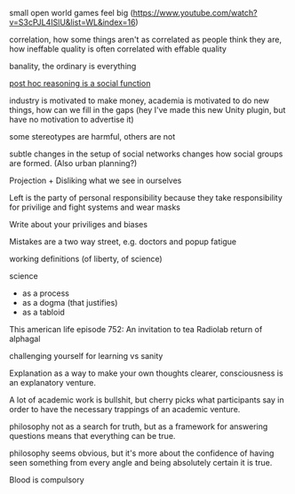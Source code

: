 small open world games feel big
(https://www.youtube.com/watch?v=S3cPJL4ISlU&list=WL&index=16)

correlation, how some things aren't as correlated as people think they are, how ineffable quality is often correlated with effable quality

banality, the ordinary is everything

[post hoc reasoning is a social function](https://www.youtube.com/watch?v=_ArVh3Cj9rw&list=PLM0XOPE-p91H0bY1nrHPiSILBMsCEJ6AL&index=10&t=180s)

industry is motivated to make money, academia is motivated to do new things, how can we fill in the gaps (hey I've made this new Unity plugin, but have no motivation to advertise it)

some stereotypes are harmful, others are not

subtle changes in the setup of social networks changes how social groups are formed. (Also urban planning?)

Projection + Disliking what we see in ourselves

Left is the party of personal responsibility because they take responsibility for privilige and fight systems and wear masks

Write about your priviliges and biases

Mistakes are a two way street, e.g. doctors and popup fatigue

working definitions (of liberty, of science)

science
 - as a process
 - as a dogma (that justifies)
 - as a tabloid

This american life episode 752: An invitation to tea
Radiolab return of alphagal

challenging yourself for learning vs sanity

Explanation as a way to make your own thoughts clearer, consciousness is an explanatory venture.

A lot of academic work is bullshit, but cherry picks what participants say in order to have the necessary trappings of an academic venture.

philosophy not as a search for truth, but as a framework for answering questions means that everything can be true.

philosophy seems obvious, but it's more about the confidence of having seen something from every angle and being absolutely certain it is true.

Blood is compulsory
